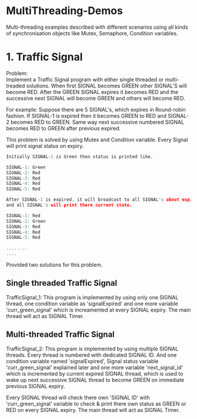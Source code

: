 # MultiThreading-Demos
Multi-threading examples described with different scenarios using all kinds of synchronisation objects like Mutex, Semaphore, Condition variables.

# 1. Traffic Signal
   Problem:  
   Implement a Traffic Signal program with either single threaded or multi-treaded solutions. When first SIGNAL becomes GREEN other SIGNAL'S will become RED. After the GREEN SIGNAL expires it becomes RED and the successive next SIGNAL will become GREEN and others will become RED.

For example: Suppose there are 5 SIGNAL's, which expires in Round-robin fashion. If SIGNAL-1 is expired then it becomes GREEN to RED and SIGNAL-2 becomes RED to GREEN. Same way next successive numbered SIGNAL becomes RED to GREEN after previous expired.
   
This problem is solved by using Mutex and Condition variable. Every Signal will print signal status on expiry.
```C
Initially SIGNAL-1 is Green then status is printed like,

SIGNAL-1: Green
SIGNAL-2: Red
SIGNAL-3: Red
SIGNAL-4: Red
SIGNAL-5: Red

After SIGNAL-1 is expired, it will broadcast to all SIGNAL's about expired status and then SIGNAL-2 becomes GREEN 
and all SIGNAL's will print there current state.

SIGNAL-1: Red
SIGNAL-2: Green
SIGNAL-3: Red
SIGNAL-4: Red
SIGNAL-5: Red

........
....

```

Provided two solutions for this problem.

## Single threaded Traffic Signal
TrafficSignal_1: This program is implemented by using only one SIGNAL thread, one condition variable as 'signalExpired' and one more variable 'curr_green_signal' which is increamented at every SIGNAL expiry. The main thread will act as SIGNAL Timer.

## Multi-threaded Traffic Signal
TrafficSignal_2: This program is implemented by using multiple SIGNAL threads. Every thread is numbered with dedicated SIGNAL ID. And one condition variable named 'signalExpired', Signal status variable 'curr_green_signal' explained later and one more variable 'next_signal_id' which is incremented by current expired SIGNAL thread, which is used to wake up next successive SIGNAL thread to become GREEN on immediate previous SIGNAL expiry.

Every SIGNAL thread will check there own 'SIGNAL ID' with 'curr_green_signal' variable to check & print there own status as GREEN or RED on every SIGNAL expiry.
The main thread will act as SIGNAL Timer.
